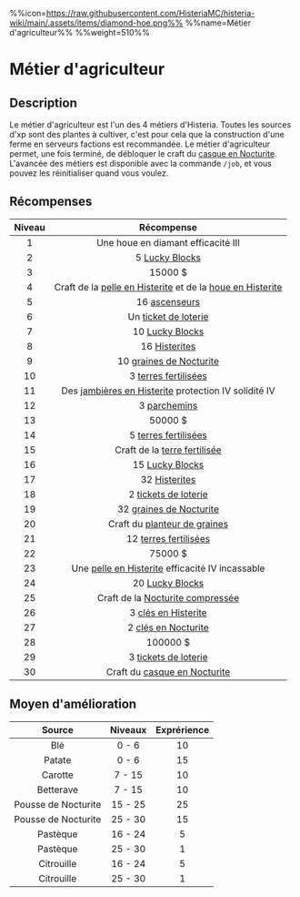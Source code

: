 %%icon=https://raw.githubusercontent.com/HisteriaMC/histeria-wiki/main/.assets/items/diamond-hoe.png%%
%%name=Métier d'agriculteur%%
%%weight=510%%

# Métier d'agriculteur

## Description
Le métier d'agriculteur est l'un des 4 métiers d'Histeria. Toutes les sources d'xp sont des plantes à cultiver, c'est pour cela que la construction d'une ferme en serveurs factions est recommandée.
Le métier d'agriculteur permet, une fois terminé, de débloquer le craft du [casque en Nocturite](https://histeria.fr/wiki/2-equipement/nocturite-helmet).
L'avancée des métiers est disponible avec la commande `/job`, et vous pouvez les réinitialiser quand vous voulez.

## Récompenses

| Niveau | Récompense |
|:---:|:---:|
| 1 | Une houe en diamant efficacité III |
| 2 | 5 [Lucky Blocks](https://histeria.fr/wiki/3-1-utilitaire-principal/lucky-block) |
| 3 | 15000 $ |
| 4 | Craft de la [pelle en Histerite](https://histeria.fr/wiki/2-equipement/histerite-shovel) et de la [houe en Histerite](https://histeria.fr/wiki/2-equipement/histerite-hoe) |
| 5 | 16 [ascenseurs](https://histeria.fr/3-3-utilitaire-base/elevator) |
| 6 | Un [ticket de loterie](https://histeria.fr/wiki/3-1-utilitaire-principal/lottery-ticket) |
| 7 | 10 [Lucky Blocks](https://histeria.fr/wiki/3-1-utilitaire-principal/lucky-block) |
| 8 | 16 [Histerites](https://histeria.fr/wiki/1-ressources/histerite) |
| 9 | 10 [graines de Nocturite](https://histeria.fr/wiki/1-ressources/nocturite-seeds) |
| 10 | 3 [terres fertilisées](https://histeria.fr/wiki/3-3-utilitaire-base/fertilized-dirt) |
| 11 | Des [jambières en Histerite](https://histeria.fr/wiki/2-equipement/histerite-leggings) protection IV solidité IV |
| 12 | 3 [parchemins](https://histeria.fr/wiki/6-enchantements/forge-note) |
| 13 | 50000 $ |
| 14 | 5 [terres fertilisées](https://histeria.fr/wiki/3-3-utilitaire-base/fertilized-dirt) |
| 15 | Craft de la [terre fertilisée](https://histeria.fr/wiki/3-3-utilitaire-base/fertilized-dirt) |
| 16 | 15 [Lucky Blocks](https://histeria.fr/wiki/3-1-utilitaire-principal/lucky-block) |
| 17 | 32 [Histerites](https://histeria.fr/wiki/1-ressources/histerite-ressources) |
| 18 | 2 [tickets de loterie](https://histeria.fr/wiki/3-1-utilitaire-principal/lottery-ticket) |
| 19 | 32 [graines de Nocturite](https://histeria.fr/wiki/1-ressources/nocturite-ressources) |
| 20 | Craft du [planteur de graines](https://histeria.fr/wiki/2-equipement/tools) |
| 21 | 12 [terres fertilisées](https://histeria.fr/wiki/3-3-utilitaire-base/fertilized-dirt) |
| 22 | 75000 $ |
| 23 | Une [pelle en Histerite](https://histeria.fr/wiki/2-equipement/histerite-shovel) efficacité IV incassable |
| 24 | 20 [Lucky Blocks](https://histeria.fr/wiki/3-1-utilitaire-principal/lucky-block) |
| 25 | Craft de la [Nocturite compressée](https://histeria.fr/wiki/1-ressources/nocturite-compress) |
| 26 | 3 [clés en Histerite](https://histeria.fr/wiki/3-1-utilitaire-principal/histerite-key) |
| 27 | 2 [clés en Nocturite](https://histeria.fr/wiki/3-1-utilitaire-principal/nocturite-key) |
| 28 | 100000 $ |
| 29 | 3 [tickets de loterie](https://histeria.fr/wiki/3-1-utilitaire-principal/lottery-ticket) |
| 30 | Craft du [casque en Nocturite](https://histeria.fr/wiki/2-equipement/nocturite-helmet) |

## Moyen d'amélioration

| Source | Niveaux | Exprérience |
|:---:|:---:|:---:|
| Blé | 0 - 6 | 10 |
| Patate | 0 - 6 | 15 |
| Carotte | 7 - 15 | 10 |
| Betterave | 7 - 15 | 10 |
| Pousse de Nocturite | 15 - 25 | 25 |
| Pousse de Nocturite | 25 - 30 | 15 |
| Pastèque | 16 - 24 | 5 |
| Pastèque | 25 - 30 | 1 |
| Citrouille | 16 - 24 | 5 |
| Citrouille | 25 - 30 | 1 |
